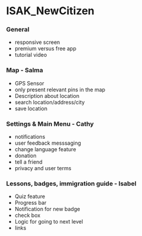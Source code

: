 # ISAK_NewCitizen

### General 
- responsive screen 
- premium versus free app 
- tutorial video 

### Map - Salma
- GPS Sensor 
- only present relevant pins in the map 
- Description about location 
- search location/address/city
- save location 


### Settings & Main Menu - Cathy 
- notifications 
- user feedback messsaging 
- change language feature 
- donation 
- tell a friend 
- privacy and user terms 


### Lessons, badges, immigration guide - Isabel 
- Quiz feature 
- Progress bar 
- Notification for new badge 
-  check box 
-  Logic for going to next level 
-  links  
